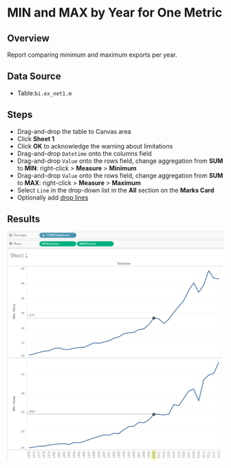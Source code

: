 # MIN and MAX by Year for One Metric

## Overview

Report comparing minimum and maximum exports per year.

## Data Source

* Table:`bi.ex_net1.m`

## Steps

* Drag-and-drop the table to Canvas area
* Click **Sheet 1**
* Click **OK** to acknowledge the warning about limitations
* Drag-and-drop `Datetime` onto the columns field
* Drag-and-drop `Value` onto the rows field, change aggregation from **SUM** to **MIN**: right-click > **Measure** > **Minimum**
* Drag-and-drop `Value` onto the rows field, change aggregation from **SUM** to **MAX**: right-click > **Measure** > **Maximum**
* Select `Line` in the drop-down list in the **All** section on the **Marks Card**
* Optionally add [drop lines](comparison_of_two_metrics_at_one_bar_graph.md#drop-lines)

## Results

![](../images/max_min.png)
